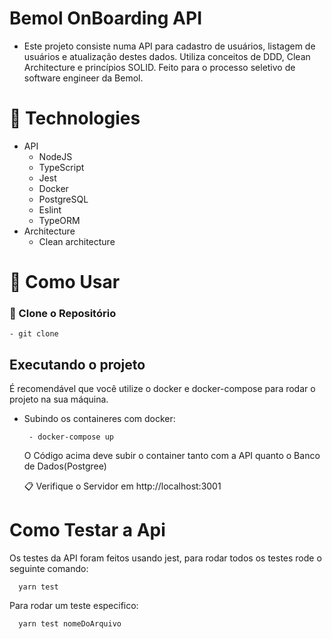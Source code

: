 # Bemol OnBoarding API

- Este projeto consiste numa API para cadastro de usuários, listagem de usuários e atualização destes dados. Utiliza conceitos de DDD, Clean Architecture e princípios SOLID. Feito para o processo seletivo de software engineer da Bemol.

# 🧰 Technologies

- API
  - NodeJS
  - TypeScript
  - Jest
  - Docker
  - PostgreSQL
  - Eslint
  - TypeORM
- Architecture
  - Clean architecture

# 🚀 Como Usar

### 💾 Clone o Repositório

```
- git clone
```

## Executando o projeto

É recomendável que você utilize o docker e docker-compose para rodar o projeto na sua máquina.

- Subindo os containeres com docker:

  ```
   - docker-compose up
  ```

  O Código acima deve subir o container tanto com a API quanto o Banco de Dados(Postgree)

  📋 Verifique o Servidor em http://localhost:3001

# Como Testar a Api

Os testes da API foram feitos usando jest, para rodar todos os testes rode o seguinte comando:

```
  yarn test
```

Para rodar um teste especifico:

```
  yarn test nomeDoArquivo
```
